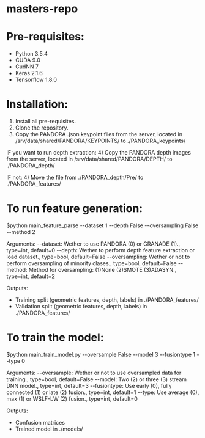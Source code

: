 # masters-repo

# Pre-requisites:
  - Python 3.5.4
  - CUDA 9.0
  - CudNN 7
  - Keras 2.1.6
  - Tensorflow 1.8.0

# Installation:
1) Install all pre-requisites.
2) Clone the repository.
3) Copy the PANDORA .json keypoint files from the server, located in /srv/data/shared/PANDORA/KEYPOINTS/ to ./PANDORA_keypoints/

IF you want to run depth extraction:
4) Copy the PANDORA depth images from the server, located in /srv/data/shared/PANDORA/DEPTH/ to ./PANDORA_depth/

IF not:
4) Move the file from ./PANDORA_depth/Pre/ to ./PANDORA_features/


# To run feature generation:
$python main_feature_parse --dataset 1 --depth False --oversampling False --method 2

Arguments: 
  --dataset: Wether to use PANDORA (0) or GRANADE (1)., type=int, default=0
  --depth: Wether to perform depth feature extraction or load dataset., type=bool, default=False
  --oversampling: Wether or not to perform oversampling of minority clases., type=bool, default=False
  --method: Method for oversampling: (1)None (2)SMOTE (3)ADASYN., type=int, default=2
  
 Outputs:
  - Training split (geometric features, depth, labels) in ./PANDORA_features/
  - Validation split (geometric features, depth, labels) in ./PANDORA_features/
  
 # To train the model:
 $python main_train_model.py --oversample False --model 3 --fusiontype 1 --type 0
 
 Arguments:
  --oversample: Wether or not to use oversampled data for training., type=bool, default=False
  --model: Two (2) or three (3) stream DNN model.,  type=int, default=3
  --fusiontype: Use early (0), fully connected (1) or late (2) fusion., type=int, default=1
  --type: Use average (0), max (1) or WSLF-LW (2) fusion., type=int, default=0
  
 Outputs:
   - Confusion matrices
   - Trained model in ./models/
